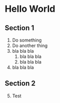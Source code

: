 # Hello World

## Section 1
1. Do something
2. Do another thing
3. bla bla bla
    1. bla bla bla
	2. bla bla bla
4. bla bla bla

## Section 2

5. Test
